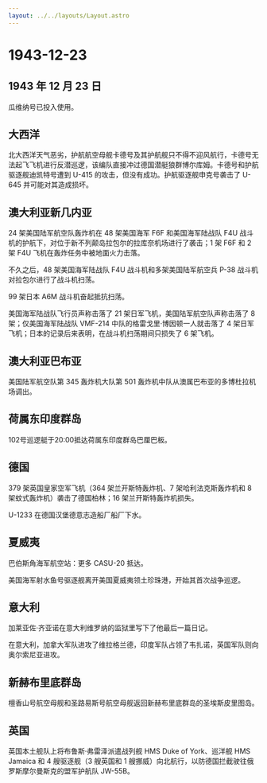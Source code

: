 ```yaml
---
layout: ../../layouts/Layout.astro
---
```


# 1943-12-23

## 1943 年 12 月 23 日

瓜维纳号已投入使用。

## 大西洋

北大西洋天气恶劣，护航航空母舰卡德号及其护航舰只不得不迎风航行，卡德号无法起飞飞机进行反潜巡逻，该编队直接冲过德国潜艇狼群博尔库姆。卡德号和护航驱逐舰迪凯特号遭到
U-415 的攻击，但没有成功。护航驱逐舰申克号袭击了 U-645
并可能对其造成损坏。

## 澳大利亚新几内亚

24 架美国陆军航空队轰炸机在 48 架美国海军 F6F 和美国海军陆战队 F4U
战斗机的护航下，对位于新不列颠岛拉包尔的拉库奈机场进行了袭击；1 架 F6F
和 2 架 F4U 飞机在轰炸任务中被地面火力击落。

不久之后，48 架美国海军陆战队 F4U 战斗机和多架美国陆军航空兵 P-38
战斗机对拉包尔进行了战斗机扫荡。

99 架日本 A6M 战斗机奋起抵抗扫荡。

美国海军陆战队飞行员声称击落了 21 架日军飞机，美国陆军航空队声称击落了 8
架；仅美国海军陆战队 VMF-214 中队的格雷戈里·博因顿一人就击落了 4
架日军飞机；日本的记录后来表明，在战斗机扫荡期间只损失了 6 架飞机。

## 澳大利亚巴布亚

美国陆军航空队第 345 轰炸机大队第 501
轰炸机中队从澳属巴布亚的多博杜拉机场调出。

## 荷属东印度群岛

102号巡逻艇于20:00抵达荷属东印度群岛巴厘巴板。

## 德国

379 架英国皇家空军飞机（364 架兰开斯特轰炸机、7 架哈利法克斯轰炸机和 8
架蚊式轰炸机）袭击了德国柏林；16 架兰开斯特轰炸机损失。

U-1233 在德国汉堡德意志造船厂船厂下水。

## 夏威夷

巴伯斯角海军航空站：更多 CASU-20 抵达。

美国海军射水鱼号驱逐舰离开美国夏威夷领土珍珠港，开始其首次战争巡逻。

## 意大利

加莱亚佐·齐亚诺在意大利维罗纳的监狱里写下了他最后一篇日记。

在意大利，加拿大军队进攻了维拉格兰德，印度军队占领了韦扎诺，英国军队则向奥尔索尼亚进攻。

## 新赫布里底群岛

檀香山号航空母舰和圣路易斯号航空母舰返回新赫布里底群岛的圣埃斯皮里图岛。

## 英国

英国本土舰队上将布鲁斯·弗雷泽派遣战列舰 HMS Duke of York、巡洋舰 HMS
Jamaica 和 4 艘驱逐舰（3 艘英国和 1
艘挪威）向北航行，以防德国拦截驶往俄罗斯摩尔曼斯克的盟军护航队
JW-55B。